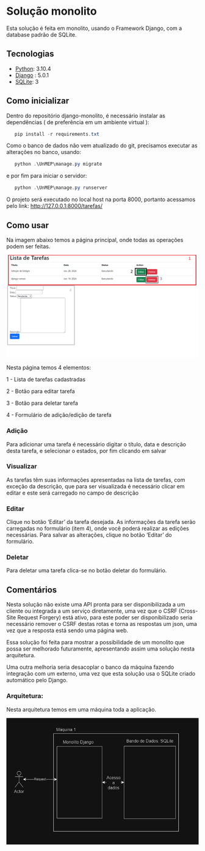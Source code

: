 # Solução monolito
Esta solução é feita em monolito, usando o Framework Django, com a database padrão de SQLite. 

## Tecnologias
 - [Python](https://www.python.org/downloads/): 3.10.4 
 - [Django](https://www.djangoproject.com/) : 5.0.1
 - [SQLite](https://www.sqlite.org/index.html): 3 

## Como inicializar
Dentro do repositório django-monolito, é necessário instalar as dependências ( de preferência em um ambiente virtual ):
```powershell
   pip install -r requirements.txt 
```
Como o banco de dados não vem atualizado do git, precisamos executar as alterações no banco, usando:
```powershell
   python .\UnMEP\manage.py migrate 
```
e por fim para iniciar o servidor:
```powershell
   python .\UnMEP\manage.py runserver 
```
O projeto será executado no local host na porta 8000, portanto acessamos pelo link:
http://127.0.0.1:8000/tarefas/

## Como usar
Na imagem abaixo temos a página principal, onde todas as operações podem ser feitas.

![Alt Text](img/pagina_inicial.png)

Nesta página temos 4 elementos:

1 - Lista de tarefas cadastradas

2 - Botão para editar tarefa

3 - Botão para deletar tarefa

4 - Formulário de adição/edição de tarefa


### Adição

Para adicionar uma tarefa é necessário digitar o título, data e descrição desta tarefa, e selecionar o estados, por fim clicando em salvar

### Visualizar

As tarefas têm suas informações apresentadas na lista de tarefas, com exceção da descrição, que para ser visualizada é necessário clicar em editar e este será carregado no campo de descrição

### Editar

Clique no botão ‘Editar’ da tarefa desejada. As informações da tarefa serão carregadas no formulário (item 4), onde você poderá realizar as edições necessárias. Para salvar as alterações, clique no botão ‘Editar’ do formulário.

### Deletar

Para deletar uma tarefa clica-se no botão deletar do formulário.


## Comentários
Nesta solução não existe uma API pronta para ser disponibilizada a um cliente ou integrada a um serviço diretamente, uma vez que o CSRF (Cross-Site Request Forgery) está ativo, para este poder ser disponibilizado seria necessário remover o CSRF destas rotas e torna as respostas um json, uma vez que a resposta está sendo uma página web.

Essa solução foi feita para mostrar a possibilidade de um monolito que possa ser melhorado futuramente, apresentando assim uma solução nesta arquitetura.

Uma outra melhoria seria desacoplar o banco da máquina fazendo integração com um externo, uma vez que esta solução usa o SQLite criado automático pelo Django.

### Arquitetura:
Nesta arquitetura temos em uma máquina toda a aplicação.

![Alt Text](img/arquitetura.png)
